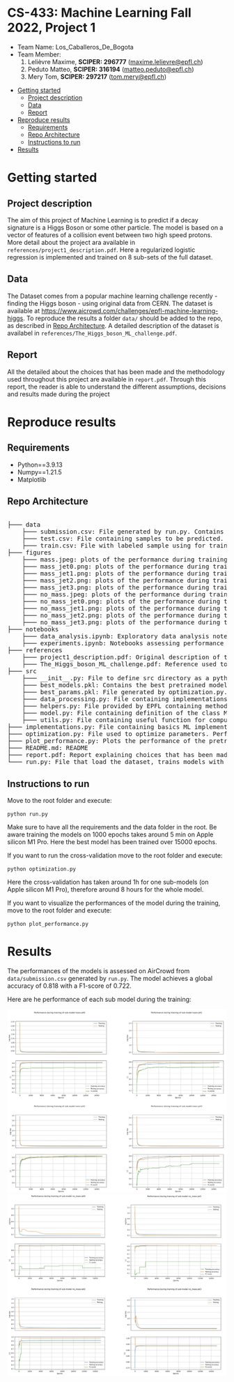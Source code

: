 # CS-433: Machine Learning Fall 2022, Project 1 
- Team Name: Los_Caballeros_De_Bogota
- Team Member:
    1. Lelièvre Maxime, **SCIPER: 296777** (maxime.lelievre@epfl.ch)
    2. Peduto Matteo, **SCIPER: 316194** (matteo.peduto@epfl.ch)
    3. Mery Tom, **SCIPER: 297217** (tom.mery@epfl.ch)

* [Getting started](#getting-started)
    * [Project description](#project-description)
    * [Data](#data)
    * [Report](#report)
* [Reproduce results](#reproduce-results)
    * [Requirements](#Requirements)
    * [Repo Architecture](#repo-architecture)
    * [Instructions to run](#instructions-to-run)
* [Results](#results)

# Getting started
## Project description
The aim of this project of Machine Learning is to predict if a decay signature is a Higgs Boson or some other particle.
The model is based on a vector of features of a collision event between two high speed protons. More detail about the project ara available in `references/project1_description.pdf`. Here a regularized logistic regression is implemented and trained on 8 sub-sets of the full dataset. 
## Data
The Dataset comes from a popular machine learning challenge recently - finding the Higgs boson - using original data from CERN. The dataset is available at https://www.aicrowd.com/challenges/epfl-machine-learning-higgs. To reproduce the results a folder `data/` should be added to the repo, as described in [Repo Architecture](#repo-architecture). A detailed description of the dataset is availabel in `references/The_Higgs_boson_ML_challenge.pdf`.

## Report
All the detailed about the choices that has been made and the methodology used throughout this project are available in `report.pdf`. Through this report, the reader is able to understand the different assumptions, decisions and results made during the project
# Reproduce results
## Requirements
- Python==3.9.13
- Numpy==1.21.5
- Matplotlib

## Repo Architecture
<pre>  
├─── data
    ├─── submission.csv: File generated by run.py. Contains predictions of sample from test.csv. 
    ├─── test.csv: File containing samples to be predicted.
    ├─── train.csv: File with labeled sample using for training.
├─── figures
    ├─── mass.jpeg: plots of the performance during training for mass-all_jet
    ├─── mass_jet0.png: plots of the performance during training for model mass-jet0
    ├─── mass_jet1.png: plots of the performance during training for model mass-jet1
    ├─── mass_jet2.png: plots of the performance during training for model mass-jet2
    ├─── mass_jet3.png: plots of the performance during training for model mass-jet3
    ├─── no_mass.jpeg: plots of the performance during training for mass-all_jet
    ├─── no_mass_jet0.png: plots of the performance during training for model no_mass-jet0
    ├─── no_mass_jet1.png: plots of the performance during training for model no_mass-jet1
    ├─── no_mass_jet2.png: plots of the performance during training for model no_mass-jet2
    ├─── no_mass_jet3.png: plots of the performance during training for model no_mass-jet3
├─── notebooks
    ├─── data_analysis.ipynb: Exploratory data analysis notebooks. Helps to visualize distributions of features.
    ├─── experiments.ipynb: Notebooks assessing performance of very basics models.
├─── references
    ├─── project1_description.pdf: Original description of the project provided by EPFL.
    ├─── The_Higgs_boson_ML_challenge.pdf: Reference used to understand features of the dataset.
├─── src
    ├─── __init__.py: File to define src directory as a python package
    ├─── best_models.pkl: Contains the best pretrained model. Used to plot the performance with plot_performance.py 
    ├─── best_params.pkl: File generated by optimization.py. Contains best degree and lambda_ for each sub-models. This file is loaded in run.py.
    ├─── data_processing.py: File containing implementations to process the raw data.
    ├─── helpers.py: File provided by EPFL containing methods to load the data and create submissions for aircrowd.
    ├─── model.py: File containing definition of the class Model
    ├─── utils.py: File containing useful function for computing and visualization purpose.
├─── implementations.py: File containing basics ML implementations asked in the project description.
├─── optimization.py: File used to optimize parameters. Performs cross-validation and saved best parameters in best_params.pkl. 
├─── plot_performance.py: Plots the performance of the pretrained best model.
├─── README.md: README
├─── report.pdf: Report explaining choices that has been made.
└─── run.py: File that load the dataset, trains models with parameters in best_params.pkl and generate submissison.csv.
</pre>

## Instructions to run 
Move to the root folder and execute:

    python run.py

Make sure to have all the requirements and the data folder in the root. Be aware training the models on 1000 epochs takes around 5 min on Apple silicon M1 Pro. Here the best model has been trained over 15000 epochs.

If you want to run the cross-validation move to the root folder and execute:

    python optimization.py

Here the cross-validation has taken around 1h for one sub-models (on Apple silicon M1 Pro), therefore around 8 hours for the whole model.

If you want to visualize the performances of the model during the training, move to the root folder and execute:

    python plot_performance.py

# Results
The performances of the models is assessed on AirCrowd from `data/submission.csv` generated by `run.py`. The model achieves a global accuracy of 0.818 with a F1-score of 0.722.

Here are he performance of each sub model during the training:

[![IMAGE ALT TEXT HERE](https://github.com/CS-433/ml-project-1-los_caballeros_de_bogota/blob/main/figures/mass.jpeg)](https://github.com/CS-433/ml-project-1-los_caballeros_de_bogota/blob/main/figures)
[![IMAGE ALT TEXT HERE](https://github.com/CS-433/ml-project-1-los_caballeros_de_bogota/blob/main/figures/no_mass.jpeg)](https://github.com/CS-433/ml-project-1-los_caballeros_de_bogota/blob/main/figures)

